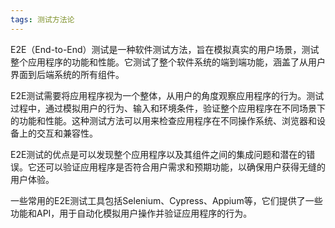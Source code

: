 ```yaml
---
tags: 测试方法论
---
```


E2E（End-to-End）测试是一种软件测试方法，旨在模拟真实的用户场景，测试整个应用程序的功能和性能。它测试了整个软件系统的端到端功能，涵盖了从用户界面到后端系统的所有组件。

E2E测试需要将应用程序视为一个整体，从用户的角度观察应用程序的行为。测试过程中，通过模拟用户的行为、输入和环境条件，验证整个应用程序在不同场景下的功能和性能。这种测试方法可以用来检查应用程序在不同操作系统、浏览器和设备上的交互和兼容性。

E2E测试的优点是可以发现整个应用程序以及其组件之间的集成问题和潜在的错误。它还可以验证应用程序是否符合用户需求和预期功能，以确保用户获得无缝的用户体验。

一些常用的E2E测试工具包括Selenium、Cypress、Appium等，它们提供了一些功能和API，用于自动化模拟用户操作并验证应用程序的行为。